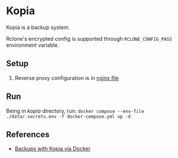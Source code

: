 # Kopia

Kopia is a backup system.

Rclone's encrypted config is supported through `RCLONE_CONFIG_PASS` environment variable.

## Setup

1. Reverse proxy configuration is in [nginx file](/nginx/config/conf.d/kopia.mydomain.com.conf)

## Run

Being in *kopia* directory, run:
`docker compose --env-file ./data/.secrets.env -f docker-compose.yml up -d`

## References

- [Backups with Kopia via Docker](https://www.fuzzygrim.com/posts/kopia-backup)
